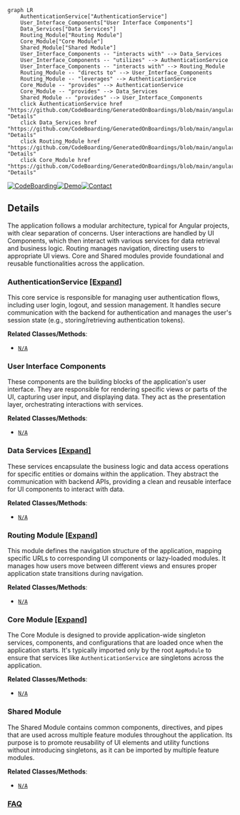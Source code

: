 ```mermaid
graph LR
    AuthenticationService["AuthenticationService"]
    User_Interface_Components["User Interface Components"]
    Data_Services["Data Services"]
    Routing_Module["Routing Module"]
    Core_Module["Core Module"]
    Shared_Module["Shared Module"]
    User_Interface_Components -- "interacts with" --> Data_Services
    User_Interface_Components -- "utilizes" --> AuthenticationService
    User_Interface_Components -- "interacts with" --> Routing_Module
    Routing_Module -- "directs to" --> User_Interface_Components
    Routing_Module -- "leverages" --> AuthenticationService
    Core_Module -- "provides" --> AuthenticationService
    Core_Module -- "provides" --> Data_Services
    Shared_Module -- "provides" --> User_Interface_Components
    click AuthenticationService href "https://github.com/CodeBoarding/GeneratedOnBoardings/blob/main/angular/AuthenticationService.md" "Details"
    click Data_Services href "https://github.com/CodeBoarding/GeneratedOnBoardings/blob/main/angular/Data_Services.md" "Details"
    click Routing_Module href "https://github.com/CodeBoarding/GeneratedOnBoardings/blob/main/angular/Routing_Module.md" "Details"
    click Core_Module href "https://github.com/CodeBoarding/GeneratedOnBoardings/blob/main/angular/Core_Module.md" "Details"
```

[![CodeBoarding](https://img.shields.io/badge/Generated%20by-CodeBoarding-9cf?style=flat-square)](https://github.com/CodeBoarding/GeneratedOnBoardings)[![Demo](https://img.shields.io/badge/Try%20our-Demo-blue?style=flat-square)](https://www.codeboarding.org/demo)[![Contact](https://img.shields.io/badge/Contact%20us%20-%20contact@codeboarding.org-lightgrey?style=flat-square)](mailto:contact@codeboarding.org)

## Details

The application follows a modular architecture, typical for Angular projects, with clear separation of concerns. User interactions are handled by UI Components, which then interact with various services for data retrieval and business logic. Routing manages navigation, directing users to appropriate UI views. Core and Shared modules provide foundational and reusable functionalities across the application.

### AuthenticationService [[Expand]](./AuthenticationService.md)
This core service is responsible for managing user authentication flows, including user login, logout, and session management. It handles secure communication with the backend for authentication and manages the user's session state (e.g., storing/retrieving authentication tokens).


**Related Classes/Methods**:

- <a href="https://github.com/angular/angular/blob/main/adev/src/app/core/services/" target="_blank" rel="noopener noreferrer">`N/A`</a>


### User Interface Components
These components are the building blocks of the application's user interface. They are responsible for rendering specific views or parts of the UI, capturing user input, and displaying data. They act as the presentation layer, orchestrating interactions with services.


**Related Classes/Methods**:

- <a href="https://github.com/angular/angular/blob/main/adev/shared-docs/components/search-dialog/search-dialog.component.ts" target="_blank" rel="noopener noreferrer">`N/A`</a>


### Data Services [[Expand]](./Data_Services.md)
These services encapsulate the business logic and data access operations for specific entities or domains within the application. They abstract the communication with backend APIs, providing a clean and reusable interface for UI components to interact with data.


**Related Classes/Methods**:

- <a href="https://github.com/angular/angular/blob/main/adev/src/app/core/services/content-loader.service.ts" target="_blank" rel="noopener noreferrer">`N/A`</a>


### Routing Module [[Expand]](./Routing_Module.md)
This module defines the navigation structure of the application, mapping specific URLs to corresponding UI components or lazy-loaded modules. It manages how users move between different views and ensures proper application state transitions during navigation.


**Related Classes/Methods**:

- <a href="https://github.com/angular/angular/blob/main/adev/src/app/routes.ts" target="_blank" rel="noopener noreferrer">`N/A`</a>


### Core Module [[Expand]](./Core_Module.md)
The Core Module is designed to provide application-wide singleton services, components, and configurations that are loaded once when the application starts. It's typically imported only by the root `AppModule` to ensure that services like `AuthenticationService` are singletons across the application.


**Related Classes/Methods**:

- <a href="https://github.com/angular/angular/blob/main/adev/src/app/app.config.ts" target="_blank" rel="noopener noreferrer">`N/A`</a>


### Shared Module
The Shared Module contains common components, directives, and pipes that are used across multiple feature modules throughout the application. Its purpose is to promote reusability of UI elements and utility functions without introducing singletons, as it can be imported by multiple feature modules.


**Related Classes/Methods**:

- <a href="https://github.com/angular/angular/blob/main/adev/shared-docs/directives/index.ts" target="_blank" rel="noopener noreferrer">`N/A`</a>




### [FAQ](https://github.com/CodeBoarding/GeneratedOnBoardings/tree/main?tab=readme-ov-file#faq)